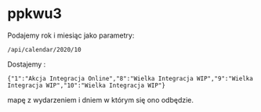 # ppkwu3
 
Podajemy rok i miesiąc jako parametry:
```
/api/calendar/2020/10
```
Dostajemy :
```
{"1":"Akcja Integracja Online","8":"Wielka Integracja WIP","9":"Wielka Integracja WIP","10":"Wielka Integracja WIP"}
```
mapę z wydarzeniem i dniem w którym się ono odbędzie.
